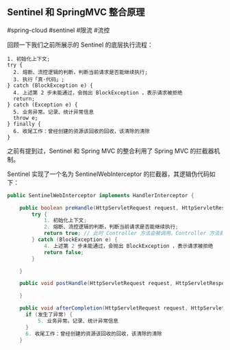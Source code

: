 ## Sentinel 和 SpringMVC 整合原理

#spring-cloud #sentinel #限流 #流控 

回顾一下我们之前所展示的 Sentinel 的底层执行流程：

```text
1. 初始化上下文;
try {
  2. 熔断、流控逻辑的判断，判断当前请求是否能继续执行;
  3. 执行「真·代码」;
} catch (BlockException e) {
  4. 上述第 2 步未能通过，会抛出 BlockException ，表示请求被拒绝
  return;
} catch (Exception e) {
  5. 业务异常。记录、统计异常信息
  throw e;
} finally {
  6. 收尾工作：曾经创建的资源该回收的回收，该清除的清除
}
```

之前有提到过，Sentinel 和 Spring MVC 的整合利用了 Spring MVC 的拦截器机制。

Sentinel 实现了一个名为 SentinelWebInterceptor 的拦截器，其逻辑伪代码如下：

```java
public SentinelWebInterceptor implements HandlerInterceptor {

    public boolean preHandle(HttpServletRequest request, HttpServletResponse response, Object handler) throws Exception {
        try {
            1. 初始化上下文;
            2. 熔断、流控逻辑的判断，判断当前请求是否能继续执行;
            return true; // 此时 Controller 方法会被调用。Controller 方法就是 3 。
        } catch (BlockException e) {
            4. 上述第 2 步未能通过，会抛出 BlockException ，表示请求被拒绝
            return false;
        }

    }

    public void postHandle(HttpServletRequest request, HttpServletResponse response, Object handler, @Nullable ModelAndView modelAndView) throws Exception {

    }

    public void afterCompletion(HttpServletRequest request, HttpServletResponse response, Object handler, @Nullable Exception ex) throws Exception {
      if (发生了异常) {
          5. 业务异常。记录、统计异常信息
      }
      6. 收尾工作：曾经创建的资源该回收的回收，该清除的清除
    }
```
